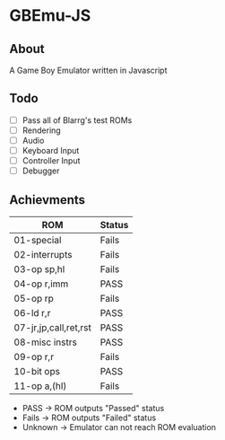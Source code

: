 # GBEmu-JS

## About
A Game Boy Emulator written in Javascript

## Todo
- [ ] Pass all of Blarrg's test ROMs
- [ ] Rendering
- [ ] Audio
- [ ] Keyboard Input
- [ ] Controller Input
- [ ] Debugger 

## Achievments

| ROM                   | Status | 
|-----------------------|--------|
| 01-special            | Fails  |
| 02-interrupts         | Fails  |
| 03-op sp,hl           | Fails  |
| 04-op r,imm           | PASS   |
| 05-op rp              | Fails  |
| 06-ld r,r             | PASS   |
| 07-jr,jp,call,ret,rst | PASS   |
| 08-misc instrs        | PASS   |
| 09-op r,r             | Fails  |
| 10-bit ops            | PASS   |
| 11-op a,(hl)          | Fails  |

- PASS -> ROM outputs "Passed" status
- Fails -> ROM outputs "Failed" status
- Unknown -> Emulator can not reach ROM evaluation